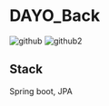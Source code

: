 # DAYO_Back
![github](https://user-images.githubusercontent.com/41135099/181040982-5cb2ffb0-97ae-48f6-ba75-d161eb645abd.png)
![github2](https://user-images.githubusercontent.com/41135099/181040989-5e56d63a-6822-48de-a059-b177863a43ab.png)

## Stack
Spring boot, JPA

